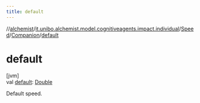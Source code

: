 ```yaml
---
title: default
---
```

//[alchemist](../../../../index.html)/[it.unibo.alchemist.model.cognitiveagents.impact.individual](../../index.html)/[Speed](../index.html)/[Companion](index.html)/[default](default.html)



# default



[jvm]\
val [default](default.html): [Double](https://kotlinlang.org/api/latest/jvm/stdlib/kotlin/-double/index.html)



Default speed.




